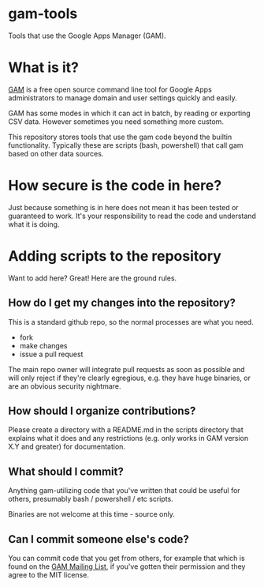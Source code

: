 
gam-tools
============

Tools that use the Google Apps Manager (GAM).

What is it?
===========

[GAM] is a free open source command line tool for Google Apps administrators
to manage domain and user settings quickly and easily.

GAM has some modes in which it can act in batch, by reading or exporting
CSV data. However sometimes you need something more custom.

This repository stores tools that use the gam code beyond the builtin
functionality. Typically these are scripts (bash, powershell) that call
gam based on other data sources.


How secure is the code in here?
===============================

Just because something is in here does not mean it has been
tested or guaranteed to work. It's your responsibility to read
the code and understand what it is doing.


Adding scripts to the repository
================================

Want to add here? Great! Here are the ground rules.

How do I get my changes into the repository?
--------------------------------------------

This is a standard github repo, so the normal processes are what
you need.

   * fork
   * make changes
   * issue a pull request

The main repo owner will integrate pull requests as soon as possible
and will only reject if they're clearly egregious, e.g. they have
huge binaries, or are an obvious security nightmare.

    
How should I organize contributions?
------------------------------------

Please create a directory with a README.md in the scripts directory
that explains what it does and any restrictions (e.g. only works in
GAM version X.Y and greater) for documentation.


What should I commit?
---------------------

Anything gam-utilizing code that you've written that could
be useful for others, presumably bash / powershell / etc scripts.

Binaries are not welcome at this time - source only.


Can I commit someone else's code?
---------------------------------

You can commit code that you get from others, for example that which
is found on the [GAM Mailing List], if you've gotten their permission
and they agree to the MIT license.


[GAM]: https://github.com/jay0lee/GAM/
[GAM Mailing List]: http://groups.google.com/group/google-apps-manager

